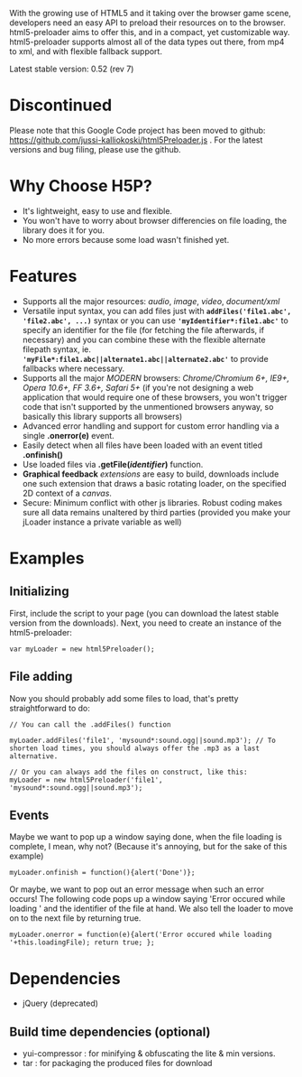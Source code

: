 With the growing use of HTML5 and it taking over the browser game scene, developers need an easy API to preload their resources on to the browser. html5-preloader aims to offer this, and in a compact, yet customizable way. html5-preloader supports almost all of the data types out there, from mp4 to xml, and with flexible fallback support.

Latest stable version: 0.52 (rev 7)

# Discontinued #
Please note that this Google Code project has been moved to github: https://github.com/jussi-kalliokoski/html5Preloader.js . For the latest versions and bug filing, please use the github.

# Why Choose H5P? #
  * It's lightweight, easy to use and flexible.
  * You won't have to worry about browser differencies on file loading, the library does it for you.
  * No more errors because some load wasn't finished yet.


# Features #
  * Supports all the major resources: _audio_, _image_, _video_, _document/xml_
  * Versatile input syntax, you can add files just with **`addFiles('file1.abc', 'file2.abc', ...)`** syntax or you can use **`'myIdentifier*:file1.abc'`** to specify an identifier for the file (for fetching the file afterwards, if necessary) and you can combine these with the flexible alternate filepath syntax, ie. **`'myFile*:file1.abc||alternate1.abc||alternate2.abc'`** to provide fallbacks where necessary.
  * Supports all the major _MODERN_ browsers: _Chrome/Chromium 6+, IE9+, Opera 10.6+, FF 3.6+, Safari 5+_ (if you're not designing a web application that would require one of these browsers, you won't trigger code that isn't supported by the unmentioned browsers anyway, so basically this library supports all browsers)
  * Advanced error handling and support for custom error handling via a single **.onerror(e)** event.
  * Easily detect when all files have been loaded with an event titled **.onfinish()**
  * Use loaded files via **.getFile(_identifier_)** function.
  * **Graphical feedback** _extensions_ are easy to build, downloads include one such extension that draws a basic rotating loader, on the specified 2D context of a _canvas_.
  * Secure: Minimum conflict with other js libraries. Robust coding makes sure all data remains unaltered by third parties (provided you make your jLoader instance a private variable as well)
# Examples #

## Initializing ##
First, include the script to your page (you can download the latest stable version from the downloads).
Next, you need to create an instance of the html5-preloader:
```
var myLoader = new html5Preloader();
```

## File adding ##

Now you should probably add some files to load, that's pretty straightforward to do:
```
// You can call the .addFiles() function

myLoader.addFiles('file1', 'mysound*:sound.ogg||sound.mp3'); // To shorten load times, you should always offer the .mp3 as a last alternative.

// Or you can always add the files on construct, like this:
myLoader = new html5Preloader('file1', 'mysound*:sound.ogg||sound.mp3');

```

## Events ##
Maybe we want to pop up a window saying done, when the file loading is complete, I mean, why not? (Because it's annoying, but for the sake of this example)
```
myLoader.onfinish = function(){alert('Done')};
```
Or maybe, we want to pop out an error message when such an error occurs!
The following code pops up a window saying 'Error occured while loading ' and the identifier of the file at hand. We also tell the loader to move on to the next file by returning true.
```
myLoader.onerror = function(e){alert('Error occured while loading '+this.loadingFile); return true; };
```

# Dependencies #
  * jQuery (deprecated)

## Build time dependencies (optional) ##
  * yui-compressor : for minifying & obfuscating the lite & min versions.
  * tar : for packaging the produced files for download